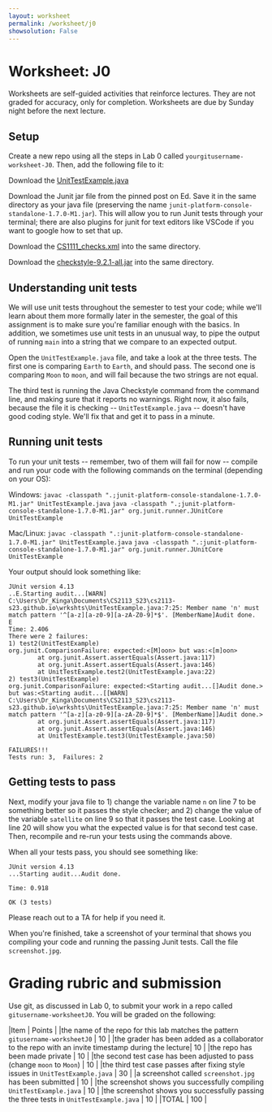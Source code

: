 ```yaml
---
layout: worksheet
permalink: /worksheet/j0
showsolution: False
---
```


# Worksheet: J0

Worksheets are self-guided activities that reinforce lectures. They are not graded for accuracy, only for completion. Worksheets are due by Sunday night before the next lecture.

## Setup

Create a new repo using all the steps in Lab 0 called `yourgitusername-worksheet-J0`. Then, add the following file to it:

Download the [UnitTestExample.java](https://cs2113-s23.github.io/labs/UnitTestExample.java)

Download the Junit jar file from the pinned post on Ed. Save it in the same directory as your java file (preserving the name `junit-platform-console-standalone-1.7.0-M1.jar`). This will allow you to run Junit tests through your terminal; there are also plugins for junit for text editors like VSCode if you want to google how to set that up.

Download the [CS1111_checks.xml](https://www2.seas.gwu.edu/~kinga/CS1111_S22/labs/CS1111_checks.xml) into the same directory.

Download the [checkstyle-9.2.1-all.jar](https://github.com/checkstyle/checkstyle/releases/download/checkstyle-9.2.1/checkstyle-9.2.1-all.jar
) into the same directory.

## Understanding unit tests

We will use unit tests throughout the semester to test your code; while we'll learn about them more formally later in the semester, the goal of this assignment is to make sure you're familiar enough with the basics. In addition, we sometimes use unit tests in an unusual way, to pipe the output of running `main` into a string that we compare to an expected output. 

Open the `UnitTestExample.java` file, and take a look at the three tests. The first one is comparing `Earth` to `Earth`, and should pass. The second one is comparing `Moon` to `moon`, and will fail because the two strings are not equal. 

The third test is running the Java Checkstyle command from the command line, and making sure that it reports no warnings. Right now, it also fails, because the file it is checking -- `UnitTestExample.java` -- doesn't have good coding style. We'll fix that and get it to pass in a minute.

## Running unit tests

To run your unit tests -- remember, two of them will fail for now -- compile and run your code with the following commands on the terminal (depending on your OS):

Windows:
`javac -classpath ".;junit-platform-console-standalone-1.7.0-M1.jar" UnitTestExample.java`
`java -classpath ".;junit-platform-console-standalone-1.7.0-M1.jar" org.junit.runner.JUnitCore UnitTestExample`

Mac/Linux:
`javac -classpath ".:junit-platform-console-standalone-1.7.0-M1.jar" UnitTestExample.java`
`java -classpath ".:junit-platform-console-standalone-1.7.0-M1.jar" org.junit.runner.JUnitCore UnitTestExample`

Your output should look something like:

```
JUnit version 4.13
..E.Starting audit...[WARN] C:\Users\Dr_Kinga\Documents\CS2113_S23\cs2113-s23.github.io\wrkshts\UnitTestExample.java:7:25: Member name 'n' must match pattern '^[a-z][a-z0-9][a-zA-Z0-9]*$'. [MemberName]Audit done.
E
Time: 2.406
There were 2 failures:
1) test2(UnitTestExample)
org.junit.ComparisonFailure: expected:<[M]oon> but was:<[m]oon>
        at org.junit.Assert.assertEquals(Assert.java:117)
        at org.junit.Assert.assertEquals(Assert.java:146)
        at UnitTestExample.test2(UnitTestExample.java:22)
2) test3(UnitTestExample)
org.junit.ComparisonFailure: expected:<Starting audit...[]Audit done.> but was:<Starting audit...[[WARN] C:\Users\Dr_Kinga\Documents\CS2113_S23\cs2113-s23.github.io\wrkshts\UnitTestExample.java:7:25: Member name 'n' must match pattern '^[a-z][a-z0-9][a-zA-Z0-9]*$'. [MemberName]]Audit done.>
        at org.junit.Assert.assertEquals(Assert.java:117)
        at org.junit.Assert.assertEquals(Assert.java:146)
        at UnitTestExample.test3(UnitTestExample.java:50)

FAILURES!!!
Tests run: 3,  Failures: 2
```

## Getting tests to pass

Next, modify your java file to 1) change the variable name `n` on line 7 to be something better so it passes the style checker; and 2) change the value of the variable `satellite` on line 9 so that it passes the test case. Looking at line 20 will show you what the expected value is for that second test case. Then, recompile and re-run your tests using the commands above.

When all your tests pass, you should see something like:

```
JUnit version 4.13
...Starting audit...Audit done.

Time: 0.918

OK (3 tests)
```

Please reach out to a TA for help if you need it.

When you're finished, take a screenshot of your terminal that shows you compiling your code and running the passing Junit tests. Call the file `screenshot.jpg`.

# Grading rubric and submission

Use git, as discussed in Lab 0, to submit your work in a repo called `gitusername-worksheetJ0`. You will be graded on the following:

|Item | Points |
|the name of the repo for this lab matches the pattern  `gitusername-worksheetJ0` | 10 |
|the grader has been added as a collaborator to the repo with an invite timestamp during the lecture| 10 |
|the repo has been made private | 10 |
|the second test case has been adjusted to pass (change `moon` to `Moon`) | 10 |
|the third test case passes after fixing style issues in `UnitTestExample.java` | 30 |
|a screenshot called `screenshot.jpg` has been submitted | 10 |
|the screenshot shows you successfully compiling `UnitTestExample.java` | 10 |
|the screenshot shows you successfully passing the three tests in `UnitTestExample.java` | 10 |
|TOTAL | 100 |

